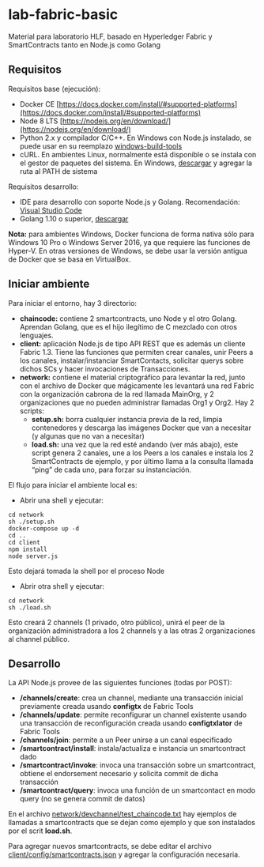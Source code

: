 # lab-fabric-basic

Material para laboratorio HLF, basado en Hyperledger Fabric y SmartContracts tanto en Node.js como Golang

## Requisitos

Requisitos base (ejecución):
- Docker CE [https://docs.docker.com/install/#supported-platforms](https://docs.docker.com/install/#supported-platforms)
- Node 8 LTS [https://nodejs.org/en/download/](https://nodejs.org/en/download/)
- Python 2.x y compilador C/C++. En Windows con Node.js instalado, se puede usar en su reemplazo [windows-build-tools](https://www.npmjs.com/package/windows-build-tools)
- cURL. En ambientes Linux, normalmente está disponible o se instala con el gestor de paquetes del sistema. En Windows, [descargar](https://curl.haxx.se/download.html) y agregar la ruta al PATH de sistema 

Requisitos desarrollo:
- IDE para desarrollo con soporte Node.js y Golang. Recomendación: [Visual Studio Code](https://code.visualstudio.com/)
- Golang 1.10 o superior, [descargar](https://golang.org/dl/)

__Nota:__ para ambientes Windows, Docker funciona de forma nativa sólo para Windows 10 Pro o Windows Server 2016, ya que requiere las funciones de Hyper-V. En otras versiones de Windows, se debe usar la versión antigua de Docker que se basa en VirtualBox.

## Iniciar ambiente

Para iniciar el entorno, hay 3 directorio:
- __chaincode:__ contiene 2 smartcontracts, uno Node y el otro Golang. Aprendan Golang, que es el hijo ilegítimo de C mezclado con otros lenguajes.
- __client:__ aplicación Node.js de tipo API REST que es además un cliente Fabric 1.3. Tiene las funciones que permiten crear canales, unir Peers a los canales, instalar/instanciar SmartContacts, solicitar querys sobre dichos SCs y hacer invocaciones de Transacciones.
- __network:__ contiene el material criptográfico para levantar la red, junto con el archivo de Docker que mágicamente les levantará una red Fabric con la organización cabrona de la red llamada MainOrg, y 2 organizaciones que no pueden administrar llamadas Org1 y Org2. Hay 2 scripts:
	- __setup.sh:__ borra cualquier instancia previa de la red, limpia contenedores y descarga las imágenes Docker que van a necesitar (y algunas que no van a necesitar)
	- __load.sh:__ una vez que la red esté andando (ver más abajo), este script genera 2 canales, une a los Peers a los canales e instala los 2 SmartContracts de ejemplo, y por último llama a la consulta llamada “ping” de cada uno, para forzar su instanciación.

El flujo para iniciar el ambiente local es:
- Abrir una shell y ejecutar:
```
cd network
sh ./setup.sh
docker-compose up -d
cd ..
cd client
npm install
node server.js
```
Esto dejará tomada la shell por el proceso Node

- Abrir otra shell y ejecutar:
```
cd network
sh ./load.sh
```
Esto creará 2 channels (1 privado, otro público), unirá el peer de la organización administradora a los 2 channels y a las otras 2 organizaciones al channel público.

## Desarrollo

La API Node.js provee de las siguientes funciones (todas por POST):
- __/channels/create__: crea un channel, mediante una transacción inicial previamente creada usando __configtx__ de Fabric Tools
- __/channels/update__: permite reconfigurar un channel existente usando una transacción de reconfiguración creada usando __configtxlator__ de Fabric Tools
- __/channels/join__: permite a un Peer unirse a un canal especificado
- __/smartcontract/install__: instala/actualiza e instancia un smartcontract dado
- __/smartcontract/invoke__: invoca una transacción sobre un smartcontract, obtiene el endorsement necesario y solicita commit de dicha transacción
- __/smartcontract/query__: invoca una función de un smartcontact en modo query (no se genera commit de datos)

En el archivo [network/devchannel/test_chaincode.txt](./network/devchannel/test_chaincode.txt) hay ejemplos de llamadas a smartcontracts que se dejan como ejemplo y que son instalados por el scrit __load.sh__.

Para agregar nuevos smartcontracts, se debe editar el archivo [client/config/smartcontracts.json](./client/config/smartcontracts.json) y agregar la configuración necesaria.